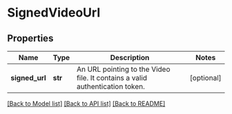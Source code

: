 # SignedVideoUrl

## Properties
Name | Type | Description | Notes
------------ | ------------- | ------------- | -------------
**signed_url** | **str** | An URL pointing to the Video file. It contains a valid authentication token. | [optional] 

[[Back to Model list]](../README.md#documentation-for-models) [[Back to API list]](../README.md#documentation-for-api-endpoints) [[Back to README]](../README.md)


